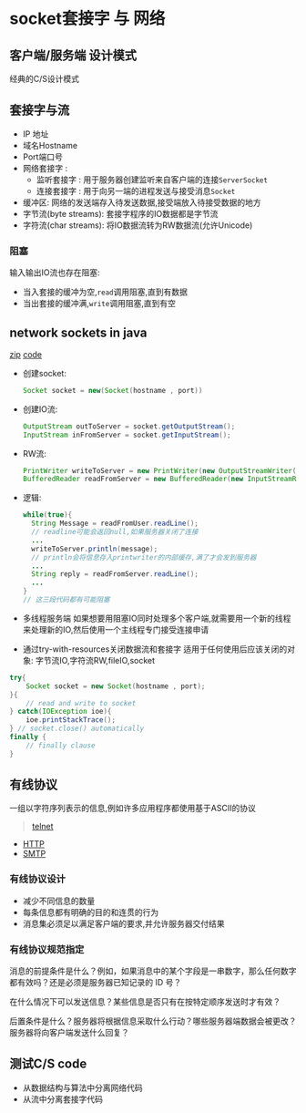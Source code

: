 # socket套接字 与 网络

## 客户端/服务端 设计模式
经典的C/S设计模式

## 套接字与流
- IP 地址
- 域名Hostname
- Port端口号
- 网络套接字 : 
    - 监听套接字 : 用于服务器创建监听来自客户端的连接`ServerSocket`
    - 连接套接字 : 用于向另一端的进程发送与接受消息`Socket`
- 缓冲区: 网络的发送端存入待发送数据,接受端放入待接受数据的地方
- 字节流(byte streams): 套接字程序的IO数据都是字节流
- 字符流(char streams): 将IO数据流转为RW数据流(允许Unicode)

### 阻塞
输入输出IO流也存在阻塞:
- 当入套接的缓冲为空,`read`调用阻塞,直到有数据
- 当出套接的缓冲满,`write`调用阻塞,直到有空

## network sockets in java
[zip](./ex24-echo.zip)
[code](./24code.md)
- 创建socket:
  ```java
  Socket socket = new(Socket(hostname , port))
  ```
- 创建IO流:
  ```java
  OutputStream outToServer = socket.getOutputStream();
  InputStream inFromServer = socket.getInputStream();
  ```
- RW流:
  ```java
  PrintWriter writeToServer = new PrintWriter(new OutputStreamWriter(outToServer , StandardCharsets.UTF_8));
  BufferedReader readFromServer = new BufferedReader(new InputStreamReader(inFromServer , StandardCharsets.UTF_8));
  ```
- 逻辑:
  ```java
  while(true){
    String Message = readFromUser.readLine();
    // readline可能会返回null,如果服务器关闭了连接
    ...
    writeToServer.println(message);
    // println会将信息存入printwriter的内部缓存,满了才会发到服务器
    ...
    String reply = readFromServer.readLine();
    ...
  }
  // 这三段代码都有可能阻塞
  ```

- 多线程服务端
如果想要用阻塞IO同时处理多个客户端,就需要用一个新的线程来处理新的IO,然后使用一个主线程专门接受连接申请

- 通过try-with-resources关闭数据流和套接字
适用于任何使用后应该关闭的对象: 字节流IO,字符流RW,fileIO,socket
```java
try{
    Socket socket = new Socket(hostname , port);
}{
    // read and write to socket
} catch(IOException ioe){
    ioe.printStackTrace();
} // socket.close() automatically
finally {
    // finally clause
}
```

## 有线协议
一组以字符序列表示的信息,例如许多应用程序都使用基于ASCII的协议
> [telnet](http://en.wikipedia.org/wiki/telnet)

- [HTTP](http://en.wikipedia.org/wiki/Hypertext_Transfer_Protocol)
- [SMTP](http://en.wikipedia.org/wiki/Simple_Mail_Transfer_Protocol)
  
### 有线协议设计
- 减少不同信息的数量
- 每条信息都有明确的目的和连贯的行为
- 消息集必须足以满足客户端的要求,并允许服务器交付结果

### 有线协议规范指定
消息的前提条件是什么？例如，如果消息中的某个字段是一串数字，那么任何数字都有效吗？还是必须是服务器已知记录的 ID 号？

在什么情况下可以发送信息？某些信息是否只有在按特定顺序发送时才有效？

后置条件是什么？服务器将根据信息采取什么行动？哪些服务器端数据会被更改？服务器将向客户端发送什么回复？

## 测试C/S code
- 从数据结构与算法中分离网络代码
- 从流中分离套接字代码
